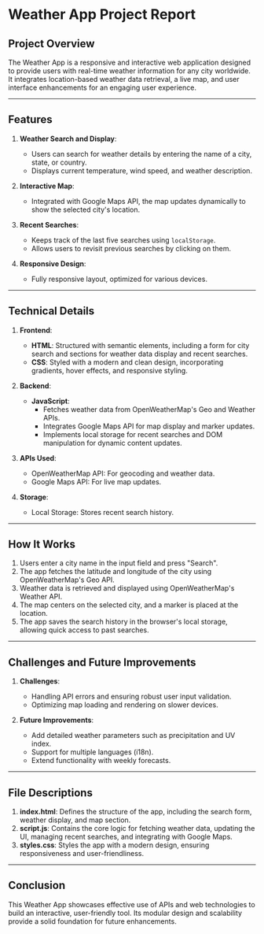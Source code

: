 
# Weather App Project Report

## Project Overview
The Weather App is a responsive and interactive web application designed to provide users with real-time weather information for any city worldwide. It integrates location-based weather data retrieval, a live map, and user interface enhancements for an engaging user experience.

---

## Features
1. **Weather Search and Display**:
   - Users can search for weather details by entering the name of a city, state, or country.
   - Displays current temperature, wind speed, and weather description.
   
2. **Interactive Map**:
   - Integrated with Google Maps API, the map updates dynamically to show the selected city's location.

3. **Recent Searches**:
   - Keeps track of the last five searches using `localStorage`.
   - Allows users to revisit previous searches by clicking on them.

4. **Responsive Design**:
   - Fully responsive layout, optimized for various devices.

---

## Technical Details
1. **Frontend**:
   - **HTML**: Structured with semantic elements, including a form for city search and sections for weather data display and recent searches.
   - **CSS**: Styled with a modern and clean design, incorporating gradients, hover effects, and responsive styling.

2. **Backend**:
   - **JavaScript**:
     - Fetches weather data from OpenWeatherMap's Geo and Weather APIs.
     - Integrates Google Maps API for map display and marker updates.
     - Implements local storage for recent searches and DOM manipulation for dynamic content updates.

3. **APIs Used**:
   - OpenWeatherMap API: For geocoding and weather data.
   - Google Maps API: For live map updates.

4. **Storage**:
   - Local Storage: Stores recent search history.

---

## How It Works
1. Users enter a city name in the input field and press "Search".
2. The app fetches the latitude and longitude of the city using OpenWeatherMap's Geo API.
3. Weather data is retrieved and displayed using OpenWeatherMap's Weather API.
4. The map centers on the selected city, and a marker is placed at the location.
5. The app saves the search history in the browser's local storage, allowing quick access to past searches.

---

## Challenges and Future Improvements
1. **Challenges**:
   - Handling API errors and ensuring robust user input validation.
   - Optimizing map loading and rendering on slower devices.

2. **Future Improvements**:
   - Add detailed weather parameters such as precipitation and UV index.
   - Support for multiple languages (i18n).
   - Extend functionality with weekly forecasts.

---

## File Descriptions
1. **index.html**: Defines the structure of the app, including the search form, weather display, and map section.
2. **script.js**: Contains the core logic for fetching weather data, updating the UI, managing recent searches, and integrating with Google Maps.
3. **styles.css**: Styles the app with a modern design, ensuring responsiveness and user-friendliness.

---

## Conclusion
This Weather App showcases effective use of APIs and web technologies to build an interactive, user-friendly tool. Its modular design and scalability provide a solid foundation for future enhancements.
